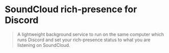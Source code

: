 # SoundCloud rich-presence for Discord

> A lightweight background service to run on the same computer which runs Discord and set your rich-presence status to what you are listening on SoundCloud.
